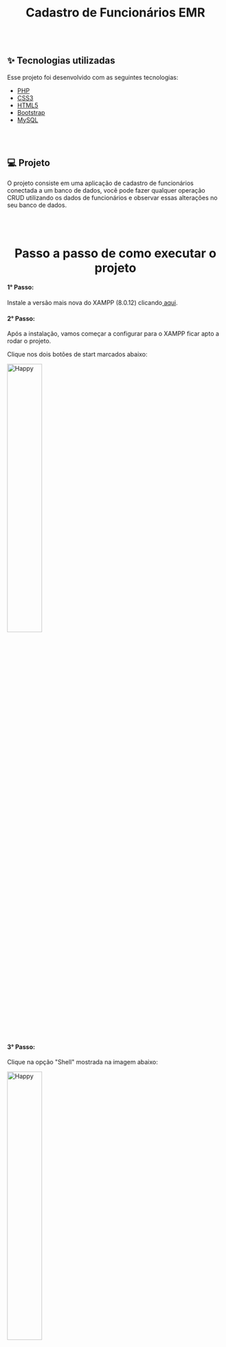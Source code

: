 
<h1 align="center"> Cadastro de Funcionários EMR </h1>

<br> <br>

## ✨ Tecnologias utilizadas

Esse projeto foi desenvolvido com as seguintes tecnologias:

- [PHP](https://www.php.net)
- [CSS3](https://www.w3schools.com/css/)
- [HTML5](https://www.devmedia.com.br/o-que-e-o-html5/25820)
- [Bootstrap](https://getbootstrap.com.br)
- [MySQL](https://www.mysql.com)

<br>
<br>

## 💻 Projeto

O projeto consiste em uma aplicação de cadastro de funcionários conectada a um banco de dados, você pode fazer qualquer operação CRUD utilizando os dados de funcionários e observar essas alterações no seu banco de dados.

<br>
<br>

<h1 align="center"> Passo a passo de como executar o projeto </h1>
<div> 
  <h4> 1° Passo: </h4>
  <p> Instale a versão mais nova do XAMPP (8.0.12) clicando<a href="https://www.apachefriends.org/pt_br/index.html"> aqui</a>.</p>
  <h4> 2° Passo: </h4>
  <p> Após a instalação, vamos começar a configurar para o XAMPP ficar apto a rodar o projeto.</p>
  <p> Clique nos dois botões de start marcados abaixo:</p>
  <p>
  <img alt="Happy" src="https://user-images.githubusercontent.com/66326378/138568922-cebb0e82-5b2c-4627-836e-c3421b571dcd.png" width="40%">
  </p>
  <h4> 3° Passo: </h4>
  <p> Clique na opção "Shell" mostrada na imagem abaixo:</p>
  <p>
  <img alt="Happy" src="https://user-images.githubusercontent.com/66326378/138568651-f6220bd0-c32e-48b4-8a18-0d5e06c63b13.png" width="40%">
  </p>
  <h4> 4° Passo: </h4>
  <p> Agora, você vai digitar o seguinte comando no CMD que foi aberto:</p>
  <b> mysqladmin.exe -u root password root </b>
  <h4> 5° Passo: </h4>
  <p> Para executar essa parte, siga o passo a passo das fotos abaixo: </p>
  <p>
  <img alt="Happy" src="https://user-images.githubusercontent.com/66326378/138569539-1a8c42a8-bfa2-4d44-ac3a-ac0e011083e7.png" width="40%">
  </p>
  <p>
  <img alt="Happy" src="https://user-images.githubusercontent.com/66326378/138569542-c76b7a26-5ecc-479c-89d5-44e75abb0621.png" width="50%">
  </p>
  <p> Abra o arquivo com algum editor de texto, no meu caso, utilizei o VSCode. </p>
  <p>
  <img alt="Happy" src="https://user-images.githubusercontent.com/66326378/138569543-fedcb5de-f65b-44be-8b21-7ad54e1e509b.png" width="50%">
  </p>
  <p> Por padrão, o password será vazio ('') coloque a palavra root entre as aspas ('root'). </p>
  <p>
  <img alt="Happy" src="https://user-images.githubusercontent.com/66326378/138569546-dc002421-4dca-42b0-b5ce-4d71157f5f73.png" width="80%">
  </p>
  <h4> 6° Passo: </h4>
  <p> Nesse passo iremos configurar o MySQL, faça extamente TUDO IGUAL ao que irá se pedir a seguir: </p>
  <p> Com o APACHE e o MySQL startados, clique na opção "Admin". </p>
  <p>
  <img alt="Happy" src="https://user-images.githubusercontent.com/66326378/138569724-c6cd31b4-1328-4d2d-abb1-c590185d50b9.png" width="40%">
  </p>
  <p>Crie um Banco de Dados com o nome "crudemr" igual mostrado na imagem abaixo: </p>
  <p>
  <img alt="Happy" src="https://user-images.githubusercontent.com/66326378/138569780-05d529d3-32ee-439f-817a-6152c66d7642.png" width="40%">
  </p>
  <p> Ao criar o banco de dados, crie duas tabelas que serão denominadas dadosfunc e cargofunc, deve conter os campos a seguir EXATAMENTE IGUAIS (nome, valores e etc). </p>
  <p>
  <img alt="Happy" src="https://user-images.githubusercontent.com/66326378/138569877-0c61933d-cfbd-4072-8f92-5bd70b0fa16b.png" width="40%">
  </p>
  <h4> PRIMEIRA TABELA - dadosfunc </h4>
  <p>
  <img alt="Happy" src="https://user-images.githubusercontent.com/66326378/138569914-f37d9b16-b023-433f-81f1-384eef8afb81.png" width="80%">
  </p>
  <h4> SEGUNDA TABELA - cargofunc </h4>
  <p>
  <img alt="Happy" src="https://user-images.githubusercontent.com/66326378/138569956-f8773acf-8725-40b6-b464-9abcb6af2d0e.png" width="80%">
  </p>
  <h4> 7° Passo: </h4>
  <p> Neste passo, iremos começar a rodar o projeto. </p>
  <p> Primeiro baixe o projeto pelo repositório ou pelo ZIP enviado via email, faça a extração da pasta em algum lugar e siga o passo a passo: </p>
  <p>
  <img alt="Happy" src="https://user-images.githubusercontent.com/66326378/138570169-ee0bef59-f89f-41a2-9b94-bdbfa13a4f4e.png" width="40%">
  </p>
  <p>
  <img alt="Happy" src="https://user-images.githubusercontent.com/66326378/138570208-aec6b4a8-a923-4840-baa8-cda141266ecb.png" width="80%">
  </p>
  <h4> AO ABRIR A PASTA, REMOVA ESSES ARQUIVOS QUE NÃO ESTÃO CONTIDOS EM PASTAS, PARA EVITAR PROBLEMAS. </h4>
  <p>
  <img alt="Happy" src="https://user-images.githubusercontent.com/66326378/138570218-99e3b69b-224b-4603-b416-0f183b96661a.png" width="40%">
  </p>
  <h4> Mova a pasta do projeto (emrcrud) para dentro da htdocs.</h4>
   <p>
  <img alt="Happy" src="https://user-images.githubusercontent.com/66326378/138570258-1dcc4db3-7fc6-4c3a-8054-dc6a7f707b12.png" width="40%">
  </p>
  <h4> 8° Passo: </h4>
  <p> Chegou a hora de executar o projeto, para isso, siga os últimos passos: </p>
  <p> Com o APACHE e o MySQL ativos no XAMPP, digite o nome localhost na sua barra de pesquisa do navegador.</p>
  <p>
  <img alt="Happy" src="https://user-images.githubusercontent.com/66326378/138570395-cba83c5c-2e46-45c4-ae72-fe61970ea9d8.png" width="40%">
  </p>
  <p> Ao clicar na pasta emrcrud você deverá ver essa tela: </p>
  <p>
  <img alt="Happy" src="https://user-images.githubusercontent.com/66326378/138570424-4295fa8d-bec4-42dd-bd10-cbf4df79bf34.png" width="80%">
  </p>
  <h3 align="center"> Pronto! agora basta testar as funcionalidades da aplicação e ver os dados sendo Gravados, alterados ou apagados no banco de dados MySQL.</h3>
</div>
